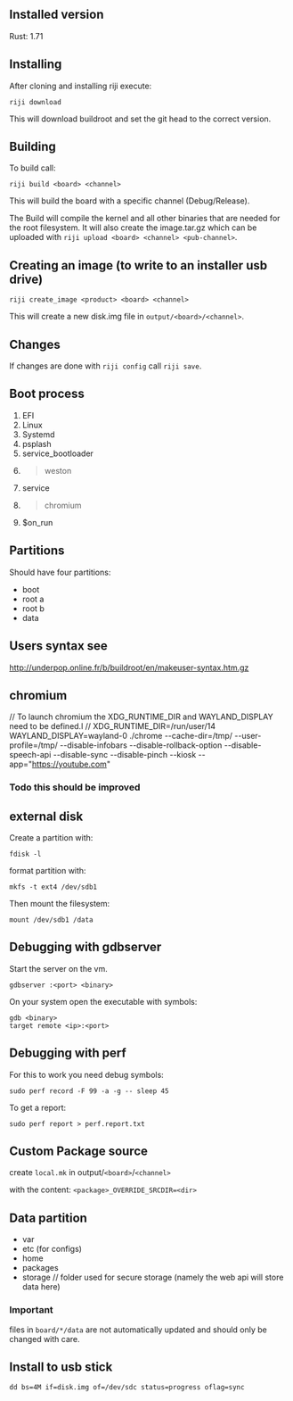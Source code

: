 ## Installed version
Rust: 1.71

## Installing

After cloning and installing riji execute:
```
riji download
```
This will download buildroot and set the git head to the
correct version.

## Building

To build call:
```
riji build <board> <channel>
```

This will build the board with a specific channel (Debug/Release).

The Build will compile the kernel and all other binaries that are needed for
the root filesystem. It will also create the image.tar.gz which can be uploaded
with `riji upload <board> <channel> <pub-channel>`.

## Creating an image (to write to an installer usb drive)
```
riji create_image <product> <board> <channel>
```

This will create a new disk.img file in `output/<board>/<channel>`.

## Changes

If changes are done with `riji config` call `riji save`.

## Boot process

1. EFI
2. Linux
3. Systemd
4. psplash
5. service_bootloader
6. > weston
7. service
8. > chromium
9. $on_run

## Partitions

Should have four partitions:

- boot
- root a
- root b
- data

## Users syntax see
http://underpop.online.fr/b/buildroot/en/makeuser-syntax.htm.gz

## chromium
// To launch chromium the XDG_RUNTIME_DIR and WAYLAND_DISPLAY need to be defined.l
// XDG_RUNTIME_DIR=/run/user/14 WAYLAND_DISPLAY=wayland-0 ./chrome --cache-dir=/tmp/ --user-profile=/tmp/ --disable-infobars --disable-rollback-option --disable-speech-api --disable-sync --disable-pinch --kiosk --app="https://youtube.com"

### Todo this should be improved

## external disk
Create a partition with:
```
fdisk -l
```
format partition with:
```
mkfs -t ext4 /dev/sdb1
```
Then mount the filesystem:
```
mount /dev/sdb1 /data
```

## Debugging with gdbserver
Start the server on the vm.
```
gdbserver :<port> <binary>
```
On your system open the executable with symbols:
```
gdb <binary>
target remote <ip>:<port>
```

## Debugging with perf
For this to work you need debug symbols:
```
sudo perf record -F 99 -a -g -- sleep 45
```
To get a report:
```
sudo perf report > perf.report.txt
```

## Custom Package source
create `local.mk` in output/`<board>`/`<channel>`

with the content: `<package>_OVERRIDE_SRCDIR=<dir>`

## Data partition
- var
- etc (for configs)
- home
- packages
- storage
  // folder used for secure storage (namely the web api will store data here)

### Important
files in `board/*/data` are not automatically updated and should only be changed with care.

## Install to usb stick
```
dd bs=4M if=disk.img of=/dev/sdc status=progress oflag=sync
```